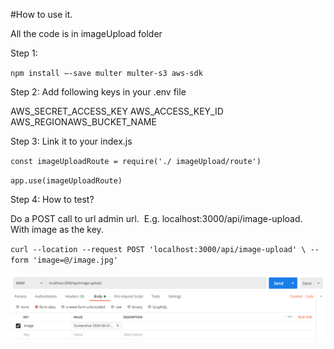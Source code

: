 #How to use it. 

All the code is in imageUpload folder

Step 1:

`npm install —-save multer multer-s3 aws-sdk` 

Step 2: Add following keys in your .env file

AWS_SECRET_ACCESS_KEY
AWS_ACCESS_KEY_ID
AWS_REGIONAWS_BUCKET_NAME 

Step 3: Link it to your index.js

`const imageUploadRoute = require('./ imageUpload/route')`

`app.use(imageUploadRoute)`

Step 4: How to test?

Do a POST call to url admin url. 
E.g. localhost:3000/api/image-upload. With image as the key.

`curl --location --request POST 'localhost:3000/api/image-upload' \
--form 'image=@/image.jpg'`

![Postman Example](postman.png)